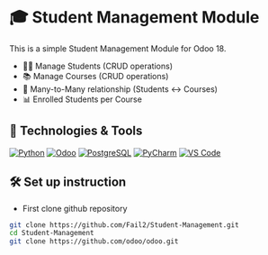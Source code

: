 # 🎓 Student Management Module
This is a simple Student Management Module for Odoo 18.
- 👩‍🎓 Manage Students (CRUD operations)
- 📚 Manage Courses (CRUD operations)
- 🔗 Many-to-Many relationship (Students ↔ Courses)
- 📊 Enrolled Students per Course

## 🚀 Technologies & Tools

[![Python](https://img.shields.io/badge/Python-3.10+-blue?style=for-the-badge&logo=python)](https://www.python.org/)
[![Odoo](https://img.shields.io/badge/Odoo-18.0-purple?style=for-the-badge&logo=odoo)](https://www.odoo.com/)
[![PostgreSQL](https://img.shields.io/badge/Database-PostgreSQL-blue?style=for-the-badge&logo=postgresql)](https://www.postgresql.org/)
[![PyCharm](https://img.shields.io/badge/IDE-PyCharm-green?style=for-the-badge&logo=pycharm)](https://www.jetbrains.com/pycharm/)
[![VS Code](https://img.shields.io/badge/Editor-VS%20Code-blue?style=for-the-badge&logo=visualstudiocode)](https://code.visualstudio.com/)


## 🛠 Set up instruction
- First clone github repository
```bash
git clone https://github.com/Fail2/Student-Management.git
cd Student-Management
git clone https://github.com/odoo/odoo.git
```
